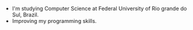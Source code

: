 - I'm studying Computer Science at Federal University of Rio grande do Sul, Brazil.
- Improving my programming skills.


<!---
arthurvrr/arthurvrr is a ✨ special ✨ repository because its `README.md` (this file) appears on your GitHub profile.
You can click the Preview link to take a look at your changes.
--->
